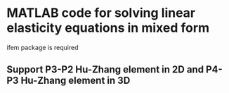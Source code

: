 # MATLAB code for solving linear elasticity equations in mixed form

ifem package is required

## Support P3-P2 Hu-Zhang element in 2D and P4-P3 Hu-Zhang element in 3D
